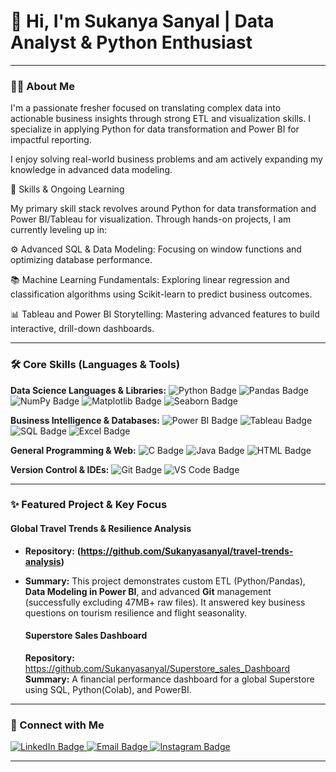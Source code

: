 # 👋 Hi, I'm Sukanya Sanyal | Data Analyst & Python Enthusiast
---

### 👩‍💻 About Me

I'm a passionate fresher focused on translating complex data into actionable business insights through strong ETL and visualization skills. I specialize in applying Python for data transformation and Power BI for impactful reporting.

I enjoy solving real-world business problems and am actively expanding my knowledge in advanced data modeling.


🎯 Skills & Ongoing Learning

My primary skill stack revolves around Python for data transformation and Power BI/Tableau for visualization. Through hands-on projects, I am currently leveling up in:

<span class="wiggling-emoji">⚙️</span> Advanced SQL & Data Modeling: Focusing on window functions and optimizing database performance.

<span class="wiggling-emoji">📚</span> Machine Learning Fundamentals: Exploring linear regression and classification algorithms using Scikit-learn to predict business outcomes.

<span class="wiggling-emoji">📊</span> Tableau and Power BI Storytelling: Mastering advanced features to build interactive, drill-down dashboards.

---

### 🛠️ Core Skills (Languages & Tools)

**Data Science Languages & Libraries:**
<img src="https://img.shields.io/badge/Python-3776AB?style=for-the-badge&logo=python&logoColor=white" alt="Python Badge"> 
<img src="https://img.shields.io/badge/Pandas-150458?style=for-the-badge&logo=pandas&logoColor=white" alt="Pandas Badge">
<img src="https://img.shields.io/badge/NumPy-013243?style=for-the-badge&logo=numpy&logoColor=white" alt="NumPy Badge">
<img src="https://img.shields.io/badge/Matplotlib-000000?style=for-the-badge&logo=matplotlib&logoColor=white" alt="Matplotlib Badge">
<img src="https://img.shields.io/badge/Seaborn-3B91B8?style=for-the-badge&logo=seaborn&logoColor=white" alt="Seaborn Badge">

**Business Intelligence & Databases:**
<img src="https://img.shields.io/badge/Power%20BI-F2C811?style=for-the-badge&logo=power%20bi&logoColor=black" alt="Power BI Badge">
<img src="https://img.shields.io/badge/Tableau-E97627?style=for-the-badge&logo=tableau&logoColor=white" alt="Tableau Badge">
<img src="https://img.shields.io/badge/SQL-4479A1?style=for-the-badge&logo=sqlite&logoColor=white" alt="SQL Badge">
<img src="https://img.shields.io/badge/Microsoft%20Excel-217346?style=for-for-the-badge&logo=microsoft%20excel&logoColor=white" alt="Excel Badge">

**General Programming & Web:**
<img src="https://img.shields.io/badge/C-A8B9CC?style=for-the-badge&logo=c&logoColor=white" alt="C Badge">
<img src="https://img.shields.io/badge/Java-007396?style=for-the-badge&logo=openjdk&logoColor=white" alt="Java Badge">
<img src="https://img.shields.io/badge/HTML5-E34F26?style=for-the-badge&logo=html5&logoColor=white" alt="HTML Badge">

**Version Control & IDEs:**
<img src="https://img.shields.io/badge/Git-F05032?style=for-the-badge&logo=git&logoColor=white" alt="Git Badge">
<img src="https://img.shields.io/badge/VS%20Code-007ACC?style=for-the-badge&logo=visual%20studio%20code&logoColor=white" alt="VS Code Badge">

---

### ✨ Featured Project & Key Focus

#### **Global Travel Trends & Resilience Analysis**
* **Repository:** **(https://github.com/Sukanyasanyal/travel-trends-analysis)**
* **Summary:** This project demonstrates custom ETL (Python/Pandas), **Data Modeling in Power BI**, and advanced **Git** management (successfully excluding 47MB+ raw files). It answered key business questions on tourism resilience and flight seasonality.

  #### **Superstore Sales Dashboard**
  **Repository:** https://github.com/Sukanyasanyal/Superstore_sales_Dashboard
  **Summary:** A financial performance dashboard for a global Superstore using SQL, Python(Colab), and PowerBI.

---

### 🤝 Connect with Me

<a href="https://www.linkedin.com/in/sukanya-sanyal-s7980/">
    <img src="https://img.shields.io/badge/LinkedIn-0A66C2?style=for-the-badge&logo=linkedin&logoColor=white" alt="LinkedIn Badge">
</a>
<a href="mailto:misssanyal9123@gmail.com">
    <img src="https://img.shields.io/badge/Email-D14836?style=for-the-badge&logo=gmail&logoColor=white" alt="Email Badge">
</a>
<a href="https://www.instagram.com/sukanya.it.is/?igsh=M2pzdTZ1NXBqdWV4#">
    <img src="https://img.shields.io/badge/Instagram-E4405F?style=for-the-badge&logo=instagram&logoColor=white" alt="Instagram Badge">
</a>

---
